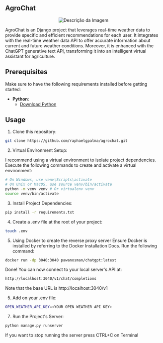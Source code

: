 ## AgroChat 

<p align="center">
  <img src="https://github.com/raphaelgpalma/agrochat/blob/main/static/images/output.png" alt="Descrição da Imagem">
</p>


AgroChat is an Django project that leverages real-time weather data to provide specific and efficient recommendations for each user. It integrates with the real-time weather data API to offer accurate information about current and future weather conditions. Moreover, it is enhanced with the ChatGPT generative text API, transforming it into an intelligent virtual assistant for agriculture.

## Prerequisites

Make sure to have the following requirements installed before getting started:

- **Python**: 
  - [Download Python](https://www.python.org/downloads/)

## Usage

1. Clone this repository:

```bash
git clone https://github.com/raphaelgpalma/agrochat.git
```

2. Virtual Environment Setup:

I recommend using a virtual environment to isolate project dependencies. Execute the following commands to create and activate a virtual environment:

```bash
# On Windows, use venv\Scripts\activate
# On Unix or MacOS, use source venv/bin/activate
python -m venv venv # Or virtualenv venv
source venv/bin/activate
```
3. Install Project Dependencies:

```bash
pip install -r requirements.txt
```

4. Create a .env file at the root of your project:

  ```bash
  touch .env
  ```

5. Using Docker to create the reverse proxy server
Ensure Docker is installed by referring to the Docker Installation Docs.
Run the following command:

```bash
docker run -dp 3040:3040 pawanosman/chatgpt:latest
```

Done! You can now connect to your local server's API at:

```bash
http://localhost:3040/v1/chat/completions
```

Note that the base URL is http://localhost:3040/v1

 5. Add on your .env file:

  ```bash
  OPEN_WEATHER_API_KEY=<YOUR OPEN WEATHER API KEY>
  ```

7. Run the Project's Server:

```bash
python manage.py runserver
```
If you want to stop running the server press CTRL+C on Terminal




   
